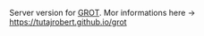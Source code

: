 Server version for <a href="https://github.com/tutajrobert/grot">GROT</a>. Mor informations here -> <a href="https://tutajrobert.github.io/grot/">https://tutajrobert.github.io/grot</a>